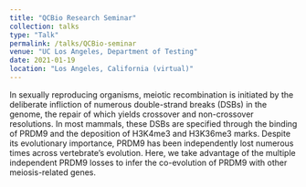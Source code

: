 ```yaml
---
title: "QCBio Research Seminar"
collection: talks
type: "Talk"
permalink: /talks/QCBio-seminar
venue: "UC Los Angeles, Department of Testing"
date: 2021-01-19
location: "Los Angeles, California (virtual)"
---
```


In sexually reproducing organisms, meiotic recombination is initiated by the deliberate infliction of numerous double-strand breaks (DSBs) in the genome, the repair of which yields crossover and non-crossover resolutions. In most mammals, these DSBs are specified through the binding of PRDM9 and the deposition of H3K4me3 and H3K36me3 marks. Despite its evolutionary importance, PRDM9 has been independently lost numerous times across vertebrate’s evolution. Here, we take advantage of the multiple independent PRDM9 losses to infer the co-evolution of PRDM9 with other meiosis-related genes.